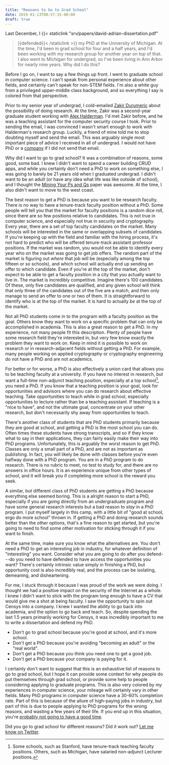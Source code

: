 ```yaml
---
title: "Reasons to Go to Grad School"
date: 2019-01-13T08:57:15-08:00
draft: true
---
```


Last December, I {{< staticlink "srv/papers/david-adrian-dissertation.pdf"
>}}defended{{< /staticlink >}} my PhD at the University of Michigan. At the
time, I'd been in grad school for four and a half years, and I'd been working
with my research group for another year on top of that. I also went to
Michigan for undergrad, so I've been living in Ann Arbor for nearly nine
years. Why did I do this?

Before I go on, I want to say a few things up front. I went to graduate
school in computer science. I can't speak from personal experience about
other fields, and certainly can't speak for non-STEM fields. I'm also a white
guy from a privileged upper-middle class background, and so everything I say
is colored from that perspective.

Prior to my senior year of undergrad, I cold-emailed [Zakir Durumeric][zakir]
about the possibility of doing research. At the time, Zakir was a second-year
graduate student working with [Alex Halderman][jhalderm]. I'd met Zakir
before, and he was a teaching assistant for the computer security course I
took. Prior to sending the email, I was convinced I wasn't smart enough to
work with Halderman's research group. Luckily, a friend of mine told me to
stop doubting myself and send the email. This was arguably single most
important piece of advice I received in all of undergrad. I would not have
PhD or a [company][censys] if I did not send that email.

Why did I want to go to grad school? It was a combination of reasons, some
good, some bad. I knew I didn't want to spend a career building CRUD apps,
and while you certainly don't need a PhD to work on something else, I was
going to barely be 21 years old when I graduated undergrad. I didn't want to
be an adult (or have any idea what life was like outside of school), and I
thought the [Mining Your Ps and Qs][psqs] paper was awesome. At the time, I
also didn't want to move to the west coast.

The best reason to get a PhD is because you want to be research faculty.
There is no way to have a tenure-track faculty position without a
PhD. Some people will tell you that the market for faculty positions is a
random dice roll, since there are so few positions relative to candidates.
This is not true in computer science, and especially not true in security and
cryptography. Every year, there are a set of top faculty candidates on the
market. Many schools will be interested in the same or overlapping subsets of
candidates. If you're keeping up with the field and familiar with the hiring
process, it's not hard to predict who will be offered tenure-track assistant
professor positions. If the market was random, you would not be able to identify
every year who on the market was going to get job offers. The random part of
the market is figuring out _where_ that job will be (especially among the top
fifteen or so schools), and which school will actually end up sending an
offer to which candidate. Even if you're at the top of the market, don't
expect to be able to get a faculty position in a city that you actually want
to live in. The market is incredibly competitive. Imagine there's 100
candidates. Of these, only five candidates are qualified, and any given
school will think that only three of the candidates out of the five are a
match, and then only manage to send an offer to one or two of them. It is
straightforward to identify who is at the top of the market. It is hard to
actually _be_ at the top of the market.

Not all PhD students come in to the program with a faculty position as the
goal. Others know they want to work on a specific problem that can only be
accomplished in academia. This is also a great reason to get a PhD. In my
experience, not many people fit this description. Plenty of people have some
research field they're interested in, but very few know exactly the problem
they want to work on. Keep in mind it is possible to work on research or in
research-adjacent fields without getting a PhD. For example, many people
working on applied cryptography or cryptography engineering do not have a PhD
and are not academics.

For better or for worse, a PhD is also effectively a union card that allows
you to be teaching faculty at a university. If you have no interest in
research, but want a full-time non-adjunct teaching position, especially at a
top school[^1], you need a PhD. If you know that a teaching position is your
goal, look for opportunities and advisors where you can do research about
effective teaching. Take opportunities to teach while in grad school,
especially opportunities to lecture rather than be a teaching assistant. If
teaching is a "nice to have", and not the ultimate goal, concentrate on your
other research, but don't necessarily shy away from opportunities to teach.

There's another class of students that are PhD students primarily because
they are good at school, and getting a PhD is the most school you can do.
Often times these students have strong transcripts, and so if they know what
to say in their applications, they can fairly easily make their way into PhD
programs. Unfortunately, this is arguably the worst reason to get PhD.
Classes are only a small part of a PhD, and are not as important as
publishing. In fact, you will likely be done with classes before you're even
halfway done with a PhD program. You are in a PhD program to do research.
There is no rubric to meet, no test to study for, and there are no answers in
office hours. It is an experience unique from other types of school, and it
will break you if completing more school is the reward you seek.

A similar, but different class of PhD students are getting a PhD because
everything else seemed boring. This is a alright reason to start a PhD,
especially if you are going directly from an undergraduate program and have
some general research interests but a bad reason to _stay_ in a PhD program.
I put myself largely in this camp, with a little bit of "good at school, ergo
do more school" thrown in. If getting a PhD and doing research sounds better
than the other options, that's a fine reason to get started, but you're going
to need to find some other motivation for sticking through it if you want to
finish.

At the same time, make sure you know what the alternatives are. You don't
need a PhD to get an interesting job in industry, for whatever definition of
"interesting" you want. Consider what you are going to do after you
defend---do you need to have defended to have access the opportunities you
want? There's certainly intrinsic value simply in finishing a PhD, but opportunity cost is also incredibly real, and the process can be isolating, demeaning, and disheartening.

For me, I stuck through it because I was proud of the work we were doing. I
thought we had a positive impact on the security of the Internet as a whole.
I knew I didn't want to stick with the program long enough to have a CV that
would give me a shot at being faculty. I saw the opportunity to spin out
Censys into a company. I knew I wanted the ability to go back into academia,
and the option to go back and teach. So, despite spending the last 1.5 years
primarily working for Censys, it was incredibly important to me to write a
dissertation and defend my PhD.

- Don't go to grad school because you're good at school, and it's more school.
- Don't get a PhD because you're avoiding "becoming an adult" or the "real world".
- Don't get a PhD because you think you need one to get a good job.
- Don't get a PhD because your company is paying for it.

I certainly don't want to suggest that this is an exhaustive list of reasons
to go to grad school, but I hope it can provide some context for why people
do put themselves through grad school, or provide some help to people
considering applying to graduate programs. This is also very colored by my
experiences in computer science, your mileage will certainly vary in other
fields. Many PhD programs in computer science have a 30-60% completion rate.
Part of this is because of the allure of high-paying jobs in industry, but
part of this is due to people applying to PhD programs for the wrong reasons,
and wasting a few years of their life. If you end up in this situation,
you're [probably not going to have a good time][gradschoolmentalhealth].

Did you go to grad school for different reasons? Did it work out? [Let me
know on Twitter][davidcadrian].

[censys]: https://censys.io
[davidcadrian]: https://twitter.com/davidcadrian
[gradschoolmentalhealth]: https://www.theatlantic.com/education/archive/2018/11/anxiety-depression-mental-health-graduate-school/576769
[jhalderm]: https://jhalderm.com
[psqs]: https://factorable.net
[zakir]: https://zakird.com

[^1]: Some schools, such as Stanford, have tenure-track teaching faculty positions. Others, such as Michigan, have salaried non-adjunct Lecturer positions.
